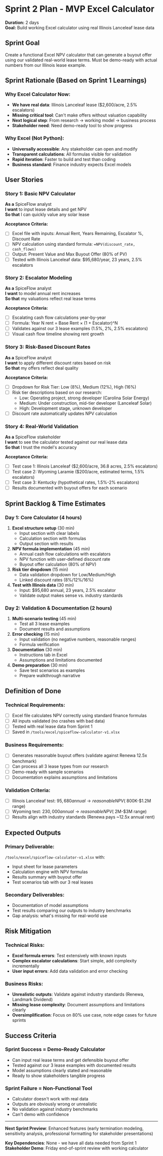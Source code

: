 # Sprint 2 Plan - MVP Excel Calculator

**Duration:** 2 days  
**Goal:** Build working Excel calculator using real Illinois Lanceleaf lease data

## Sprint Goal
Create a functional Excel NPV calculator that can generate a buyout offer using our validated real-world lease terms. Must be demo-ready with actual numbers from our Illinois lease example.

## Sprint Rationale (Based on Sprint 1 Learnings)

### Why Excel Calculator Now:
- **We have real data**: Illinois Lanceleaf lease ($2,600/acre, 2.5% escalators)
- **Missing critical tool**: Can't make offers without valuation capability
- **Next logical step**: From research → working model → business process
- **Stakeholder need**: Need demo-ready tool to show progress

### Why Excel (Not Python):
- **Universally accessible**: Any stakeholder can open and modify
- **Transparent calculations**: All formulas visible for validation
- **Rapid iteration**: Faster to build and test than coding
- **Business standard**: Finance industry expects Excel models

## User Stories

### Story 1: Basic NPV Calculator
**As a** SpiceFlow analyst  
**I want** to input lease details and get NPV  
**So that** I can quickly value any solar lease  

**Acceptance Criteria:**
- [ ] Excel file with inputs: Annual Rent, Years Remaining, Escalator %, Discount Rate
- [ ] NPV calculation using standard formula: `=NPV(discount_rate, cash_flows)`
- [ ] Output: Present Value and Max Buyout Offer (80% of PV)
- [ ] Tested with Illinois Lanceleaf data: $95,680/year, 23 years, 2.5% escalators

### Story 2: Escalator Modeling
**As a** SpiceFlow analyst  
**I want** to model annual rent increases  
**So that** my valuations reflect real lease terms  

**Acceptance Criteria:**
- [ ] Escalating cash flow calculations year-by-year
- [ ] Formula: Year N rent = Base Rent × (1 + Escalator)^N
- [ ] Validates against our 3 lease examples (1.5%, 2%, 2.5% escalators)
- [ ] Visual cash flow timeline showing rent growth

### Story 3: Risk-Based Discount Rates
**As a** SpiceFlow analyst  
**I want** to apply different discount rates based on risk  
**So that** my offers reflect deal quality  

**Acceptance Criteria:**
- [ ] Dropdown for Risk Tier: Low (8%), Medium (12%), High (16%)
- [ ] Risk tier descriptions based on our research:
  - Low: Operating project, strong developer (Carolina Solar Energy)
  - Medium: Under construction, mid-tier developer (Lanceleaf Solar)
  - High: Development stage, unknown developer
- [ ] Discount rate automatically updates NPV calculation

### Story 4: Real-World Validation
**As a** SpiceFlow stakeholder  
**I want** to see the calculator tested against our real lease data  
**So that** I trust the model's accuracy  

**Acceptance Criteria:**
- [ ] Test case 1: Illinois Lanceleaf ($2,600/acre, 36.8 acres, 2.5% escalators)
- [ ] Test case 2: Wyoming Laramie ($200/acre, estimated terms, 1.5% escalators)
- [ ] Test case 3: Kentucky (hypothetical rates, 1.5%-2% escalators)
- [ ] Results documented with buyout offers for each scenario

## Sprint Backlog & Time Estimates

### Day 1: Core Calculator (4 hours)
1. **Excel structure setup** (30 min)
   - Input section with clear labels
   - Calculation section with formulas
   - Output section with results
2. **NPV formula implementation** (45 min)
   - Annual cash flow calculations with escalators
   - NPV function with user-defined discount rate
   - Buyout offer calculation (80% of NPV)
3. **Risk tier dropdown** (15 min)
   - Data validation dropdown for Low/Medium/High
   - Linked discount rates (8%/12%/16%)
4. **Test with Illinois data** (30 min)
   - Input: $95,680 annual, 23 years, 2.5% escalator
   - Validate output makes sense vs. industry standards

### Day 2: Validation & Documentation (2 hours)
1. **Multi-scenario testing** (45 min)
   - Test all 3 lease examples
   - Document results and assumptions
2. **Error checking** (15 min)
   - Input validation (no negative numbers, reasonable ranges)
   - Formula verification
3. **Documentation** (30 min)
   - Instructions tab in Excel
   - Assumptions and limitations documented
4. **Demo preparation** (30 min)
   - Save test scenarios as examples
   - Prepare walkthrough narrative

## Definition of Done

### Technical Requirements:
- [ ] Excel file calculates NPV correctly using standard finance formulas
- [ ] All inputs validated (no crashes with bad data)
- [ ] Tested with real lease data from Sprint 1
- [ ] Saved in `/tools/excel/spiceflow-calculator-v1.xlsx`

### Business Requirements:
- [ ] Generates reasonable buyout offers (validate against Renewa 12.5x benchmark)
- [ ] Can process all 3 lease types from our research
- [ ] Demo-ready with sample scenarios
- [ ] Documentation explains assumptions and limitations

### Validation Criteria:
- [ ] Illinois Lanceleaf test: $95,680 annual → reasonable NPV (~$800K-$1.2M range)
- [ ] Wyoming test: $230,000 annual → reasonable NPV (~$2M-$3M range)
- [ ] Results align with industry standards (Renewa pays ~12.5x annual rent)

## Expected Outputs

### Primary Deliverable:
`/tools/excel/spiceflow-calculator-v1.xlsx` with:
- Input sheet for lease parameters
- Calculation engine with NPV formulas
- Results summary with buyout offer
- Test scenarios tab with our 3 real leases

### Secondary Deliverables:
- Documentation of model assumptions
- Test results comparing our outputs to industry benchmarks
- Gap analysis: what's missing for real-world use

## Risk Mitigation

### Technical Risks:
- **Excel formula errors**: Test extensively with known inputs
- **Complex escalator calculations**: Start simple, add complexity incrementally
- **User input errors**: Add data validation and error checking

### Business Risks:
- **Unrealistic outputs**: Validate against industry standards (Renewa, Landmark Dividend)
- **Missing lease complexity**: Document assumptions and limitations clearly
- **Oversimplification**: Focus on 80% use case, note edge cases for future sprints

## Success Criteria

### Sprint Success = Demo-Ready Calculator
- Can input real lease terms and get defensible buyout offer
- Tested against our 3 lease examples with documented results
- Model assumptions clearly stated and reasonable
- Ready to show stakeholders tangible progress

### Sprint Failure = Non-Functional Tool
- Calculator doesn't work with real data
- Outputs are obviously wrong or unrealistic
- No validation against industry benchmarks
- Can't demo with confidence

---

**Next Sprint Preview**: Enhanced features (early termination modeling, sensitivity analysis, professional formatting for stakeholder presentations)

**Key Dependencies**: None - we have all data needed from Sprint 1  
**Stakeholder Demo**: Friday end-of-sprint review with working calculator